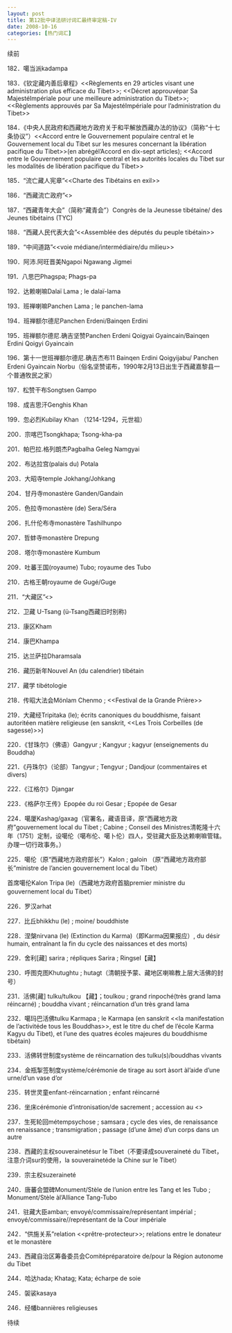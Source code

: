 ```yaml
---
layout: post
title: 第12批中译法研讨词汇最终审定稿-IV
date: 2008-10-16
categories: [热门词汇]  
---
```




续前

182．噶当派kadampa

183．《钦定藏内善后章程》<<Règlements en 29 articles visant une administration plus efficace du Tibet>>; <<Décret approuvépar Sa MajestéImpériale pour une meilleure administration du Tibet>>; <<Règlements approuvés par Sa MajestéImpériale pour l’administration du Tibet>>

184．《中央人民政府和西藏地方政府关于和平解放西藏办法的协议》（简称“十七条协议”）<<Accord entre le Gouvernement populaire central et le Gouvernement local du Tibet sur les mesures concernant la libération pacifique du Tibet>>(en abrégél’Accord en dix-sept articles); <<Accord entre le Gouvernement populaire central et les autorités locales du Tibet sur les modalités de libération pacifique du Tibet>>

185．“流亡藏人宪章”<<Charte des Tibétains en exil>>

186．“西藏流亡政府”<<gouvernement en exil du Tibet>>

187．“西藏青年大会”（简称“藏青会”）Congrès de la Jeunesse tibétaine/ des Jeunes tibétains (TYC)

188．“西藏人民代表大会”<<Assemblée des députés du peuple tibétain>>

189．“中间道路”<<voie médiane/intermédiaire/du milieu>>

190．阿沛.阿旺晋美Ngapoi Ngawang Jigmei

191．八思巴Phagspa; Phags-pa

192．达赖喇嘛Dalaï Lama ; le dalaï-lama

193．班禅喇嘛Panchen Lama ; le panchen-lama

194．班禅额尔德尼Panchen Erdeni/Bainqen Erdini

195．班禅额尔德尼.确吉坚赞Panchen Erdeni Qoigyai Gyaincain/Bainqen Erdini Qoigyi Gyaincain

196．第十一世班禅额尔德尼.确吉杰布11 Bainqen Erdini Qoigyijabu/ Panchen Erdeni Gyaincain Norbu（俗名坚赞诺布，1990年2月13日出生于西藏嘉黎县一个普通牧民之家）

197．松赞干布Songtsen Gampo

198．成吉思汗Genghis Khan

199．忽必烈Kubilay Khan （1214-1294，元世祖）

200．宗喀巴Tsongkhapa; Tsong-kha-pa

201．帕巴拉.格列朗杰Pagbalha Geleg Namgyai

202．布达拉宫(palais du) Potala

203．大昭寺temple Jokhang/Johkang

204．甘丹寺monastère Ganden/Gandain

205．色拉寺monastère (de) Sera/Séra

206．扎什伦布寺monastère Tashilhunpo

207．哲蚌寺monastère Drepung

208．塔尔寺monastère Kumbum

209．吐蕃王国(royaume) Tubo; royaume des Tubo

210．古格王朝royaume de Gugé/Guge

211．“大藏区”<<Grand Tibet>>

212．卫藏 U-Tsang (ü-Tsang西藏旧时别称)

213．康区Kham

214．康巴Khampa

215．达兰萨拉Dharamsala

216．藏历新年Nouvel An (du calendrier) tibétain

217．藏学 tibétologie

218．传昭大法会Mönlam Chenmo ; <<Festival de la Grande Prière>>

219．大藏经Tripitaka (le); écrits canoniques du bouddhisme, faisant autoritéen matière religieuse (en sanskrit, <<Les Trois Corbeilles (de sagesse)>>)

220．《甘珠尔》（佛语）Gangyur ; Kangyur ; kagyur (enseignements du Bouddha)

221．《丹珠尔》（论部）Tangyur ; Tengyur ; Dandjour (commentaires et divers)

222．《江格尔》Djangar

223．《格萨尔王传》Epopée du roi Gesar ; Epopée de Gesar

224．噶厦Kashag/gaxag（官署名，藏语音译，原“西藏地方政府”gouvernement local du Tibet ; Cabine ; Conseil des Ministres清乾隆十六年（1751）定制，设噶伦（噶布伦、噶卜伦）四人，受驻藏大臣及达赖喇嘛管辖。办理一切行政事务。）

225．噶伦（原“西藏地方政府部长”）Kalon ; galoin （原“西藏地方政府部长”ministre de l’ancien gouvernement local du Tibet）

首席噶伦Kalon Tripa (le)（西藏地方政府首脑premier ministre du gouvernement local du Tibet）

226．罗汉arhat

227．比丘bhikkhu (le) ; moine/ bouddhiste

228．涅槃nirvana (le) (Extinction du Karma)（即Karma因果报应）, du désir humain, entraînant la fin du cycle des naissances et des morts)

229．舍利[藏] sarira ; répliques Sarira ; Ringsel【藏】

230．呼图克图Khutughtu ; hutagt（清朝授予蒙、藏地区喇嘛教上层大活佛的封号）

231．活佛[藏] tulku/tulkou 【藏】；toulkou ; grand rinpoché(très grand lama réincarné) ; bouddha vivant ; réincarnation d’un très grand lama

232．噶玛巴活佛tulku Karmapa ; le Karmapa (en sanskrit <<la manifestation de l’activitéde tous les Bouddhas>>, est le titre du chef de l’école Karma Kagyu du Tibet), et l’une des quatres écoles majeures du bouddhisme tibétain)

233．活佛转世制度système de réincarnation des tulku(s)/bouddhas vivants

234．金瓶掣签制度système/cérémonie de tirage au sort àsort àl’aide d’une urne/d’un vase d’or

235．转世灵童enfant-réincarnation ; enfant réincarné

236．坐床cérémonie d’intronisation/de sacrement ; accession au <<lit bouddhique>>

237．生死轮回métempsychose ; samsara ; cycle des vies, de renaissance en renaissance ; transmigration ; passage (d’une âme) d’un corps dans un autre

238．西藏的主权souverainetésur le Tibet（不要译成souveraineté du Tibet，注意介词sur的使用，la souverainetéde la Chine sur le Tibet）

239．宗主权suzeraineté

240．唐蕃会盟碑Monument/Stèle de l’union entre les Tang et les Tubo ; Monument/Stèle àl’Alliance Tang-Tubo

241．驻藏大臣amban; envoyé/commissaire/représentant impérial ; envoyé/commissaire//représentant de la Cour impériale

242．“供施关系”relation <<prêtre-protecteur>>; relations entre le donateur et le monastère

243．西藏自治区筹备委员会Comitépréparatoire de/pour la Région autonome du Tibet

244．哈达hada; Khatag; Kata; écharpe de soie

245．袈裟kasaya

246．经幡bannières religieuses

待续
